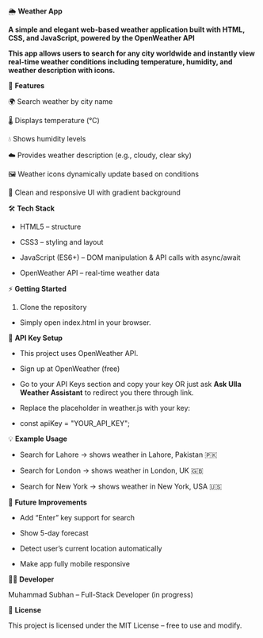 🌦️ **Weather App**

**A simple and elegant web-based weather application built with HTML, CSS, and JavaScript, powered by the OpenWeather API**

**This app allows users to search for any city worldwide and instantly view real-time weather conditions including temperature, humidity, and weather description with icons.**

🚀 **Features**

🌍 Search weather by city name

🌡️ Displays temperature (°C)

💧 Shows humidity levels

☁️ Provides weather description (e.g., cloudy, clear sky)

🖼️ Weather icons dynamically update based on conditions

🎨 Clean and responsive UI with gradient background

🛠️ **Tech Stack**

- HTML5 – structure

- CSS3 – styling and layout

- JavaScript (ES6+) – DOM manipulation & API calls with async/await

- OpenWeather API – real-time weather data

⚡ **Getting Started**

1. Clone the repository

- Simply open index.html in your browser.

🔑 **API Key Setup**

- This project uses OpenWeather API.

- Sign up at OpenWeather (free)

- Go to your API Keys section and copy your key OR just ask **Ask Ulla Weather Assistant** to redirect you there through link.

- Replace the placeholder in weather.js with your key:

- const apiKey = "YOUR_API_KEY";  

💡 **Example Usage**

- Search for Lahore → shows weather in Lahore, Pakistan 🇵🇰

- Search for London → shows weather in London, UK 🇬🇧

- Search for New York → shows weather in New York, USA 🇺🇸

🎯 **Future Improvements**

- Add “Enter” key support for search

- Show 5-day forecast

- Detect user’s current location automatically

- Make app fully mobile responsive

👨‍💻 **Developer**

Muhammad Subhan – Full-Stack Developer (in progress)

📜 **License**

This project is licensed under the MIT License – free to use and modify.
